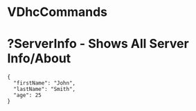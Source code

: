 # VDhcCommands
# ?ServerInfo - Shows All Server Info/About
```
{
  "firstName": "John",
  "lastName": "Smith",
  "age": 25
}
```
